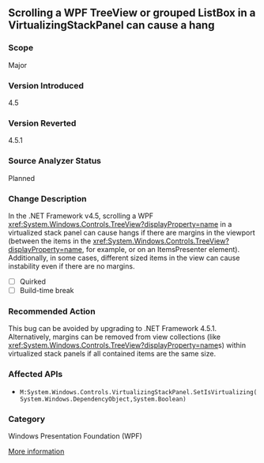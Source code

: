 ## Scrolling a WPF TreeView or grouped ListBox in a VirtualizingStackPanel can cause a hang

### Scope
Major

### Version Introduced
4.5

### Version Reverted
4.5.1

### Source Analyzer Status
Planned

### Change Description

In the .NET Framework v4.5, scrolling a WPF
<xref:System.Windows.Controls.TreeView?displayProperty=name> in a virtualized
stack panel can cause hangs if there are margins in the viewport (between the
items in the <xref:System.Windows.Controls.TreeView?displayProperty=name>, for
example, or on an ItemsPresenter element). Additionally, in some cases,
different sized items in the view can cause instability even if there are no
margins.

- [ ] Quirked
- [ ] Build-time break

### Recommended Action

This bug can be avoided by upgrading to .NET Framework 4.5.1. Alternatively,
margins can be removed from view collections (like
<xref:System.Windows.Controls.TreeView?displayProperty=name>s) within
virtualized stack panels if all contained items are the same size.

### Affected APIs
* `M:System.Windows.Controls.VirtualizingStackPanel.SetIsVirtualizing(System.Windows.DependencyObject,System.Boolean)`

### Category
Windows Presentation Foundation (WPF)

[More information](http://connect.microsoft.com/VisualStudio/feedback/details/763639/wpf-application-built-on-net-4-0-freezes-under-system-with-net-4-5-while-scrolling-the-<xref:System.Windows.Controls.TreeView?displayProperty=name>-under-specific-conditions)

<!-- breaking change id: 86 -->
